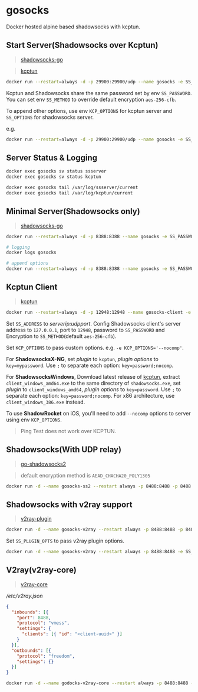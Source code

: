 # gosocks

Docker hosted alpine based shadowsocks with kcptun.

## Start Server(Shadowsocks over Kcptun)

> [shadowsocks-go](https://github.com/shadowsocks/shadowsocks-go)

> [kcptun](https://github.com/xtaci/kcptun)

```bash
docker run --restart=always -d -p 29900:29900/udp --name gosocks -e SS_PASSWORD=mypassword seancheung/gosocks:server
```

Kcptun and Shadowsocks share the same password set by env `SS_PASSWORD`. You can set env `SS_METHOD` to override default encryption `aes-256-cfb`.

To append other options, use env `KCP_OPTIONS` for kcptun server and `SS_OPTIONS` for shadowsocks server.

e.g.

```bash
docker run --restart=always -d -p 29900:29900/udp --name gosocks -e SS_PASSWORD=mypassword -e KCP_OPTIONS='--nocomp --mode=normal' -e SS_OPTIONS='-u' seancheung/gosocks:server
```

## Server Status & Logging

```bash
docker exec gosocks sv status ssserver
docker exec gosocks sv status kcptun

docker exec gosocks tail /var/log/ssserver/current
docker exec gosocks tail /var/log/kcptun/current
```

## Minimal Server(Shadowsocks only)

> [shadowsocks-go](https://github.com/shadowsocks/shadowsocks-go)

```bash
docker run --restart=always -d -p 8388:8388 --name gosocks -e SS_PASSWORD=mypassword seancheung/gosocks:minimal

# logging
docker logs gosocks

# append options
docker run --restart=always -d -p 8388:8388 --name gosocks -e SS_PASSWORD=mypassword -e SS_OPTIONS='-u' seancheung/gosocks:minimal
```

## Kcptun Client

> [kcptun](https://github.com/xtaci/kcptun)

```bash
docker run --restart=always -d -p 12948:12948 --name gosocks-client -e SS_ADDRESS=1.2.3.4:29900 -e SS_PASSWORD=mypassword seancheung/gosocks:client
```

Set `SS_ADDRESS` to _serverip:udpport_. Config Shadowsocks client's server address to `127.0.0.1`, port to `12948`, password to `SS_PASSWORD` and Encryption to `SS_METHOD`(default `aes-256-cfb`).

Set `KCP_OPTIONS` to pass custom options. e.g. `-e KCP_OPTIONS='--nocomp'`.

For **ShadowsocksX-NG**, set *plugin* to `kcptun`, *plugin options* to `key=mypassword`. Use `;` to separate each option: `key=password;nocomp`.

For **ShadowsocksWindows**, Download latest release of [kcptun](https://github.com/shadowsocks/kcptun/releases), extract `client_windows_amd64.exe` to the same directory of `shadowsocks.exe`, set *plugin* to `client_windows_amd64`, *plugin options* to `key=password`. Use `;` to separate each option: `key=password;nocomp`. For x86 architecture, use `client_windows_386.exe` instead.


To use **ShadowRocket** on iOS, you'll need to add `--nocomp` options to server using  env `KCP_OPTIONS`.
> Ping Test does not work over KCPTUN.

## Shadowsocks(With UDP relay)

> [go-shadowsocks2](https://github.com/shadowsocks/go-shadowsocks2)

> default encryption method is `AEAD_CHACHA20_POLY1305`

```bash
docker run -d --name gosocks-ss2 --restart always -p 8488:8488 -p 8488:8488/udp -e SS_PASSWORD=mypassword seancheung/gosocks:ss2
```

## Shadowsocks with v2ray support

> [v2ray-plugin](https://github.com/shadowsocks/v2ray-plugin)

```bash
docker run -d --name gosocks-v2ray --restart always -p 8488:8488 -p 8488:8488/udp -e SS_PASSWORD=mypassword seancheung/gosocks:v2ray
```

Set `SS_PLUGIN_OPTS` to pass v2ray plugin options.

```bash
docker run -d --name gosocks-v2ray --restart always -p 8488:8488 -e SS_PLUGIN_OPTS='server;path=/v2ray;host=mydomian.com' -e SS_PASSWORD=mypassword seancheung/gosocks:v2ray
```

## V2ray(v2ray-core)

> [v2ray-core](https://github.com/v2fly/v2ray-core)

*/etc/v2ray.json*

```json
{
  "inbounds": [{
    "port": 8488,
    "protocol": "vmess",
    "settings": {
      "clients": [{ "id": "<client-uuid>" }]
    }
  }],
  "outbounds": [{
    "protocol": "freedom",
    "settings": {}
  }]
}
```

```bash
docker run -d --name godocks-v2ray-core --restart always -p 8488:8488 -p 8488:8488/udp -v /etc/v2ray.json:/etc/v2ray.json seancheung/gosocks:v2ray-core -c /etc/v2ray.json
```